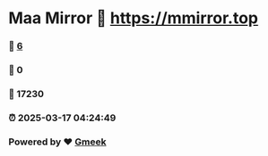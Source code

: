 # Maa Mirror :link: https://mmirror.top 
### :page_facing_up: [6](https://mmirror.top/tag.html) 
### :speech_balloon: 0 
### :hibiscus: 17230 
### :alarm_clock: 2025-03-17 04:24:49 
### Powered by :heart: [Gmeek](https://github.com/Meekdai/Gmeek)
